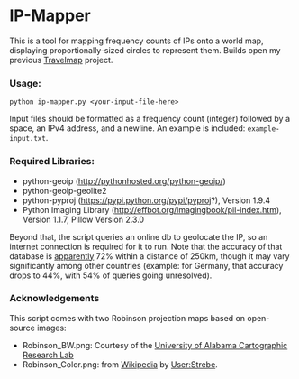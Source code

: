 # IP-Mapper

This is a tool for mapping frequency counts of IPs onto a world map,
displaying proportionally-sized circles to represent them. Builds open my
previous [Travelmap](https://github.com/Datamine/Travelmap) project.

### Usage:

`python ip-mapper.py <your-input-file-here>`

Input files should be formatted as a frequency count (integer) followed by a space, an IPv4 address, and a newline. An example is included: `example-input.txt`.

### Required Libraries:
* python-geoip (http://pythonhosted.org/python-geoip/)
* python-geoip-geolite2
* python-pyproj (https://pypi.python.org/pypi/pyproj?), Version 1.9.4
* Python Imaging Library (http://effbot.org/imagingbook/pil-index.htm), Version 1.1.7, Pillow Version 2.3.0

Beyond that, the script queries an online db to geolocate the IP, so an internet connection is required for it to run.
Note that the accuracy of that database is [apparently](https://www.maxmind.com/en/geoip2-city-database-accuracy?country=United+States&resolution=250) 72% within a distance of 250km,
though it may vary significantly among other countries (example: for Germany, that accuracy drops to 44%, with 54% of queries going unresolved).

### Acknowledgements

This script comes with two Robinson projection maps based on open-source images:
* Robinson_BW.png: Courtesy of the [University of Alabama Cartographic Research Lab](http://alabamamaps.ua.edu/about.html)
* Robinson_Color.png: from [Wikipedia](http://upload.wikimedia.org/wikipedia/commons/9/96/Robinson_projection_SW.jpg) by [User:Strebe](http://commons.wikimedia.org/wiki/User:Strebe).
